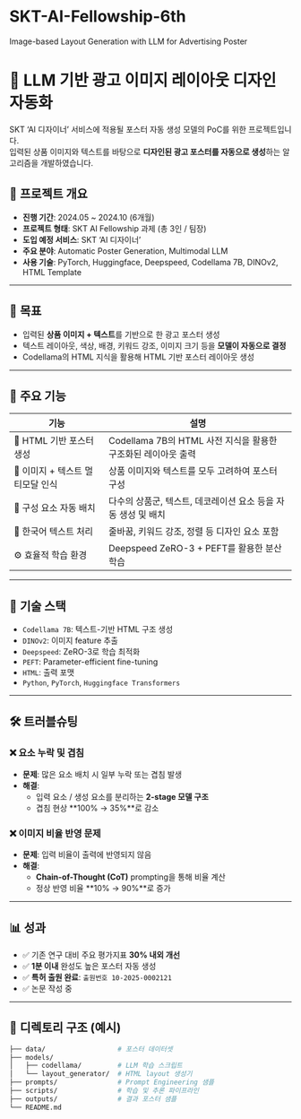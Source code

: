 # SKT-AI-Fellowship-6th
Image-based Layout Generation with LLM for Advertising Poster

# 🧠 LLM 기반 광고 이미지 레이아웃 디자인 자동화

SKT ‘AI 디자이너’ 서비스에 적용될 포스터 자동 생성 모델의 PoC를 위한 프로젝트입니다.  
입력된 상품 이미지와 텍스트를 바탕으로 **디자인된 광고 포스터를 자동으로 생성**하는 알고리즘을 개발하였습니다.

## 🚀 프로젝트 개요

- **진행 기간**: 2024.05 ~ 2024.10 (6개월)
- **프로젝트 형태**: SKT AI Fellowship 과제 (총 3인 / 팀장)
- **도입 예정 서비스**: SKT ‘AI 디자이너’
- **주요 분야**: Automatic Poster Generation, Multimodal LLM
- **사용 기술**: PyTorch, Huggingface, Deepspeed, Codellama 7B, DINOv2, HTML Template

---

## 🎯 목표

- 입력된 **상품 이미지 + 텍스트**를 기반으로 한 광고 포스터 생성
- 텍스트 레이아웃, 색상, 배경, 키워드 강조, 이미지 크기 등을 **모델이 자동으로 결정**
- Codellama의 HTML 지식을 활용해 HTML 기반 포스터 레이아웃 생성

---

## 🧩 주요 기능

| 기능 | 설명 |
|------|------|
| 🎨 HTML 기반 포스터 생성 | Codellama 7B의 HTML 사전 지식을 활용한 구조화된 레이아웃 출력 |
| 🧠 이미지 + 텍스트 멀티모달 인식 | 상품 이미지와 텍스트를 모두 고려하여 포스터 구성 |
| 🧱 구성 요소 자동 배치 | 다수의 상품군, 텍스트, 데코레이션 요소 등을 자동 생성 및 배치 |
| 🧾 한국어 텍스트 처리 | 줄바꿈, 키워드 강조, 정렬 등 디자인 요소 포함 |
| ⚙️ 효율적 학습 환경 | Deepspeed ZeRO-3 + PEFT를 활용한 분산 학습 |

---

## 🧪 기술 스택

- `Codellama 7B`: 텍스트-기반 HTML 구조 생성
- `DINOv2`: 이미지 feature 추출
- `Deepspeed`: ZeRO-3로 학습 최적화
- `PEFT`: Parameter-efficient fine-tuning
- `HTML`: 출력 포맷
- `Python`, `PyTorch`, `Huggingface Transformers`

---

## 🛠️ 트러블슈팅

### ❌ 요소 누락 및 겹침
- **문제**: 많은 요소 배치 시 일부 누락 또는 겹침 발생
- **해결**:
  - 입력 요소 / 생성 요소를 분리하는 **2-stage 모델 구조**
  - 겹침 현상 **100% → 35%**로 감소

### ❌ 이미지 비율 반영 문제
- **문제**: 입력 비율이 출력에 반영되지 않음
- **해결**:
  - **Chain-of-Thought (CoT)** prompting을 통해 비율 계산
  - 정상 반영 비율 **10% → 90%**로 증가

---

## 📊 성과

- ✅ 기존 연구 대비 주요 평가지표 **30% 내외 개선**
- ✅ **1분 이내** 완성도 높은 포스터 자동 생성
- ✅ **특허 출원 완료**: `출원번호 10-2025-0002121`
- ✅ 논문 작성 중

---

## 📂 디렉토리 구조 (예시)

```bash
├── data/                  # 포스터 데이터셋
├── models/
│   ├── codellama/         # LLM 학습 스크립트
│   └── layout_generator/  # HTML layout 생성기
├── prompts/               # Prompt Engineering 샘플
├── scripts/               # 학습 및 추론 파이프라인
├── outputs/               # 결과 포스터 샘플
└── README.md
